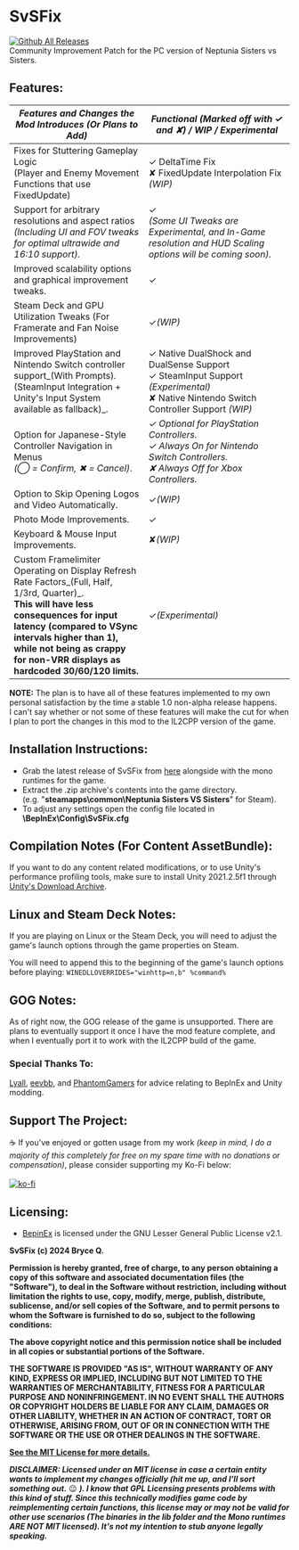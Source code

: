 # SvSFix

[![Github All Releases](https://img.shields.io/github/downloads/KingKrouch/SvSFix/total.svg)]()
<br>Community Improvement Patch for the PC version of Neptunia Sisters vs Sisters.

## Features:


| _Features and Changes the Mod Introduces (Or Plans to Add)_                                                                                                                                                                                                                           | _Functional (Marked off with ✓ and ✘) / WIP / Experimental_                                                                                  |
| --------------------------------------------------------------------------------------------------------------------------------------------------------------------------------------------------------------------------------------------------------------------------------------- | ------------------------------------------------------------------------------------------------------------------------------------------------ |
| Fixes for Stuttering Gameplay Logic<br>(Player and Enemy Movement Functions that use FixedUpdate)                                                                                                                                                                                     | ✓ DeltaTime Fix<br> ✘ FixedUpdate Interpolation Fix _(WIP)_                                                                                  |
| Support for arbitrary resolutions and aspect ratios<br>_(Including UI and FOV tweaks for optimal ultrawide and 16:10 support)._                                                                                                                                                       | ✓<br> _(Some UI Tweaks are Experimental, and In-Game resolution and HUD Scaling options will be coming soon)._                                |
| Improved scalability options and graphical improvement tweaks.                                                                                                                                                                                                                        | ✓                                                                                                                                             |
| Steam Deck and GPU Utilization Tweaks (For Framerate and Fan Noise Improvements)                                                                                                                                                                                                      | ✓_(WIP)_                                                                                                                                      |
| Improved PlayStation and Nintendo Switch controller support_(With Prompts)_.<br>_(SteamInput Integration + Unity's Input System available as fallback)_.                                                                                                                              | ✓ Native DualShock and DualSense Support<br> ✓ SteamInput Support _(Experimental)_ <br> ✘ Native Nintendo Switch Controller Support _(WIP)_ |
| Option for Japanese-Style Controller Navigation in Menus<br>_(◯ = Confirm, ✖ = Cancel)_.                                                                                                                                                                                            | _✓ Optional for PlayStation Controllers. <br> ✓ Always On for Nintendo Switch Controllers. <br> ✘ Always Off for Xbox Controllers._         |
| Option to Skip Opening Logos and Video Automatically.                                                                                                                                                                                                                                 | ✓_(WIP)_                                                                                                                                      |
| Photo Mode Improvements.                                                                                                                                                                                                                                                              | ✓                                                                                                                                             |
| Keyboard & Mouse Input Improvements.                                                                                                                                                                                                                                                  | ✘_(WIP)_                                                                                                                                      |
| Custom Framelimiter Operating on Display Refresh Rate Factors_(Full, Half, 1/3rd, Quarter)_.<br> **This will have less consequences for input latency (compared to VSync intervals higher than 1),<br>while not being as crappy for non-VRR displays as hardcoded 30/60/120 limits.** | ✓_(Experimental)_                                                                                                                             |

**NOTE:** The plan is to have all of these features implemented to my own personal satisfaction by the time a stable 1.0 non-alpha release happens.
<br>I can't say whether or not some of these features will make the cut for when I plan to port the changes in this mod to the IL2CPP version of the game.

## Installation Instructions:

- Grab the latest release of SvSFix from [here](https://github.com/KingKrouch/SvSFix/releases) alongside with the mono runtimes for the game.
- Extract the .zip archive's contents into the game directory.<br />(e.g. "**steamapps\common\Neptunia Sisters VS Sisters**" for Steam).
- To adjust any settings open the config file located in **\BepInEx\Config\SvSFix.cfg**

## Compilation Notes (For Content AssetBundle):

If you want to do any content related modifications, or to use Unity's performance profiling tools, make sure to install Unity 2021.2.5f1 through [Unity's Download Archive](https://unity.com/releases/editor/archive).

## Linux and Steam Deck Notes:

If you are playing on Linux or the Steam Deck, you will need to adjust the game's launch options through the game properties on Steam.

You will need to append this to the beginning of the game's launch options before playing: ```WINEDLLOVERRIDES="winhttp=n,b" %command%```

## GOG Notes:

As of right now, the GOG release of the game is unsupported. There are plans to eventually support it once I have the mod feature complete, and when I eventually port it to work with the IL2CPP build of the game.

### Special Thanks To:

[Lyall](https://github.com/Lyall), [eevbb](https://github.com/eevbb), and [PhantomGamers](https://github.com/PhantomGamers) for advice relating to BepInEx and Unity modding.

## Support The Project:

☕ If you've enjoyed or gotten usage from my work *(keep in mind, I do a majority of this completely for free on my spare time with no donations or compensation)*, please consider supporting my Ko-Fi below:
<br><br>[![ko-fi](https://ko-fi.com/img/githubbutton_sm.svg)](https://ko-fi.com/kingkrouch)

## Licensing:

- [BepinEx](https://github.com/BepInEx/BepInEx) is licensed under the GNU Lesser General Public License v2.1.

**SvSFix (c) 2024 Bryce Q.**

**Permission is hereby granted, free of charge, to any person obtaining a copy
of this software and associated documentation files (the "Software"), to deal
in the Software without restriction, including without limitation the rights
to use, copy, modify, merge, publish, distribute, sublicense, and/or sell
copies of the Software, and to permit persons to whom the Software is
furnished to do so, subject to the following conditions:**

**The above copyright notice and this permission notice shall be included in all
copies or substantial portions of the Software.**

**THE SOFTWARE IS PROVIDED "AS IS", WITHOUT WARRANTY OF ANY KIND, EXPRESS OR
IMPLIED, INCLUDING BUT NOT LIMITED TO THE WARRANTIES OF MERCHANTABILITY,
FITNESS FOR A PARTICULAR PURPOSE AND NONINFRINGEMENT. IN NO EVENT SHALL THE
AUTHORS OR COPYRIGHT HOLDERS BE LIABLE FOR ANY CLAIM, DAMAGES OR OTHER
LIABILITY, WHETHER IN AN ACTION OF CONTRACT, TORT OR OTHERWISE, ARISING FROM,
OUT OF OR IN CONNECTION WITH THE SOFTWARE OR THE USE OR OTHER DEALINGS IN THE
SOFTWARE.**

**[See the MIT License for more details.](https://github.com/KingKrouch/SvSFix/blob/main/LICENSE)**

_**DISCLAIMER: Licensed under an MIT license in case a certain entity wants to implement my changes officially (hit me up, and I'll sort something out.**_ 😉 _**). I know that GPL Licensing presents problems with this kind of stuff. Since this technically modifies game code by reimplementing certain functions, this license may or may not be valid for other use scenarios (The binaries in the lib folder and the Mono runtimes ARE NOT MIT licensed). It's not my intention to stub anyone legally speaking.**_
